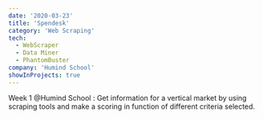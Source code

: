 ```yaml
---
date: '2020-03-23'
title: 'Spendesk'
category: 'Web Scraping'
tech:
  - WebScraper
  - Data Miner
  - PhantomBuster
company: 'Humind School'
showInProjects: true
---
```


Week 1 @Humind School : Get information for a vertical market by using scraping tools and make a scoring in function of different criteria selected.
